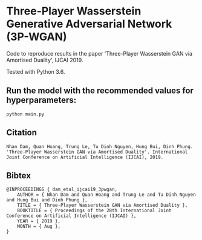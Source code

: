 # Three-Player Wasserstein Generative Adversarial Network (3P-WGAN)
Code to reproduce results in the paper 'Three-Player Wasserstein GAN via Amortised Duality', IJCAI 2019.

Tested with Python 3.6.

Run the model with the recommended values for hyperparameters:
-------------------------------------
    python main.py

Citation
--------
    Nhan Dam, Quan Hoang, Trung Le, Tu Dinh Nguyen, Hung Bui, Dinh Phung. 'Three-Player Wasserstein GAN via Amortised Duality'. International Joint Conference on Artificial Intelligence (IJCAI), 2019.

Bibtex
------
```
@INPROCEEDINGS { dam_etal_ijcai19_3pwgan,
    AUTHOR = { Nhan Dam and Quan Hoang and Trung Le and Tu Dinh Nguyen and Hung Bui and Dinh Phung },
    TITLE = { Three-Player Wasserstein GAN via Amortised Duality },
    BOOKTITLE = { Proceedings of the 28th International Joint Conference on Artificial Intelligence (IJCAI) },
    YEAR = { 2019 },
    MONTH = { Aug },
}
 ```
